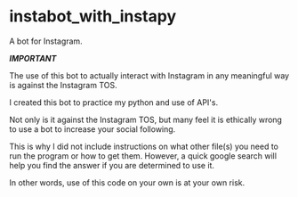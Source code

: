 # instabot_with_instapy
A bot for Instagram. 

***IMPORTANT***

The use of this bot to actually interact with Instagram in any meaningful way is against 
the Instagram TOS.

I created this bot to practice my python and use of API's.

Not only is it against the Instagram TOS, but many feel it is ethically wrong to use a 
bot to increase your social following.

This is why I did not include instructions on what other file(s) you need to run the
program or how to get them. However, a quick google search will help you find the answer
if you are determined to use it. 

In other words, use of this code on your own is at your own risk.
